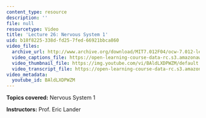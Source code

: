 ```yaml
---
content_type: resource
description: ''
file: null
resourcetype: Video
title: 'Lecture 26: Nervous System 1'
uid: b18f8225-338d-fd25-7fed-66921bbca860
video_files:
  archive_url: http://www.archive.org/download/MIT7.012F04/ocw-7.012-lec26-15nov2004-220k.mp4
  video_captions_file: https://open-learning-course-data-rc.s3.amazonaws.com/7-012-introduction-to-biology-fall-2004/278964285d6a5aa89508d2ec883d4d98_BAldLXDPWZM.vtt
  video_thumbnail_file: https://img.youtube.com/vi/BAldLXDPWZM/default.jpg
  video_transcript_file: https://open-learning-course-data-rc.s3.amazonaws.com/7-012-introduction-to-biology-fall-2004/ea8512214a34d1e9793faa919fefdbdc_BAldLXDPWZM.pdf
video_metadata:
  youtube_id: BAldLXDPWZM
---
```


**Topics covered:** Nervous System 1

**Instructors:** Prof. Eric Lander